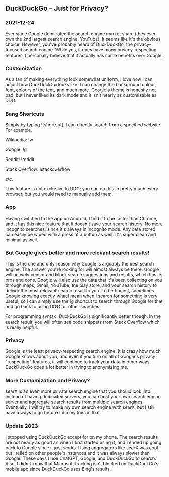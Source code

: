 <!---
title:DuckDuckGo - Just for Privacy?
date:Fri, 24 Dec 2021 21:00:00 EST
description:Why should someone use DuckDuckGo
--->

## DuckDuckGo - Just for Privacy?

### 2021-12-24

Ever since Google dominated the search engine market share (they even own the 2nd largest search engine, YouTube), it seems like it's the obvious choice. However, you've probably heard of DuckDuckGo, the privacy-focused search engine. While yes, it does have many privacy-respecting features, I personally believe that it actually has some benefits over Google.

### Customization

As a fan of making everything look somewhat uniform, I love how I can adjust how DuckDuckGo looks like. I can change the background colour, font, colours of the text, and much more. Google's theme is honestly not bad, but I never liked its dark mode and it isn't nearly as customizable as DDG.

### Bang Shortcuts

Simply by typing ![shortcut], I can directly search from a specified website. For example,

Wikipedia: !w

Google: !g

Reddit: !reddit

Stack Overflow: !stackoverflow

etc.

This feature is not exclusive to DDG; you can do this in pretty much every browser, but you would need to manually add them.

### App

Having switched to the app on Android, I find it to be faster than Chrome, and it has this nice feature that it doesn't save your search history. No more incognito searches, since it's always in incognito mode. Any data stored can easily be wiped with a press of a button as well. It's super clean and minimal as well.

### But Google gives better and more relevant search results!

This is the one and only reason why Google is arguably the best search engine. The answer you're looking for will almost always be there. Google will actively censor and block search suggestions and results, which has its pros and cons. Google will also use the data that it's been collecting on you through maps, Gmail, YouTube, the play store, and your search history to deliver the most relevant search result to you. To be honest, sometimes Google knowing exactly what I mean when I search for something is very useful, so I can simply use the !g shortcut to search through Google for that, and go back to using DDG for other searches.

For programming syntax, DuckDuckGo is significantly better though. In the search result, you will often see code snippets from Stack Overflow which is really helpful.

### Privacy

Google is the least privacy-respecting search engine. It is crazy how much Google knows about you, and even if you turn on all of Google's privacy "respecting" features, it will continue to track your data in other ways. DuckDuckGo does a lot better in trying to anonymizing me. 

### More Customization and Privacy?

searX is an even more private search engine that you should look into. Instead of having dedicated servers, you can host your own search engine server and aggregate search results from multiple search engines. Eventually, I will try to make my own search engine with searX, but I still have a ways to go before I dip my toes in that. 

### Update 2023:

I stopped using DuckDuckGo except for on my phone. The search results are not nearly as good as when I first started using it, and I ended up going back to Google since it just works. Using aggregators like searX was cool but I relied on other people's instances and it was always slower than Google. These days I use ChatGPT, Google, and DuckDuckGo to search. Also, I didn't know that Microsoft tracking isn't blocked on DuckDuckGo's mobile app since DuckDuckGo uses Bing's results. 